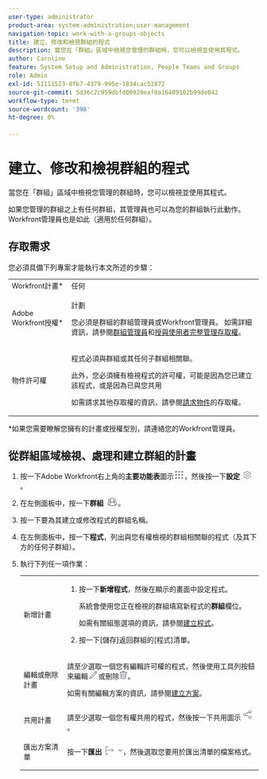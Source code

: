 ```yaml
---
user-type: administrator
product-area: system-administration;user-management
navigation-topic: work-with-a-groups-objects
title: 建立、修改和檢視群組的程式
description: 當您在「群組」區域中檢視您管理的群組時，您可以檢視並使用其程式。
author: Caroline
feature: System Setup and Administration, People Teams and Groups
role: Admin
exl-id: 51111523-8fb7-4379-995e-1834cac51872
source-git-commit: 5d36c2c959dbfd00920eaf0a16409102b99de042
workflow-type: tm+mt
source-wordcount: '398'
ht-degree: 0%

---
```


# 建立、修改和檢視群組的程式

當您在「群組」區域中檢視您管理的群組時，您可以檢視並使用其程式。

如果您管理的群組之上有任何群組，其管理員也可以為您的群組執行此動作。 Workfront管理員也是如此（適用於任何群組）。

## 存取需求

您必須具備下列專案才能執行本文所述的步驟：

<table style="table-layout:auto"> 
 <col> 
 <col> 
 <tbody> 
  <tr> 
   <td>Workfront計畫*</td> 
   <td>任何</td> 
  </tr> 
  <tr> 
   <td>Adobe Workfront授權*</td> 
   <td> <p>計劃 </p> <p>您必須是群組的群組管理員或Workfront管理員。 如需詳細資訊，請參閱<a href="../../../administration-and-setup/manage-groups/group-roles/group-administrators.md" class="MCXref xref">群組管理員</a>和<a href="../../../administration-and-setup/add-users/configure-and-grant-access/grant-a-user-full-administrative-access.md" class="MCXref xref">授與使用者完整管理存取權</a>。</p> </td> 
  </tr> 
  <tr> 
   <td role="rowheader">物件許可權</td> 
   <td> <p>程式必須與群組或其任何子群組相關聯。</p> <p>此外，您必須擁有檢視程式的許可權，可能是因為您已建立該程式，或是因為已與您共用</p> <p>如需請求其他存取權的資訊，請參閱<a href="../../../workfront-basics/grant-and-request-access-to-objects/request-access.md" class="MCXref xref">請求物件</a>的存取權。</p> </td> 
  </tr> 
 </tbody> 
</table>

&#42;如果您需要瞭解您擁有的計畫或授權型別，請連絡您的Workfront管理員。

## 從群組區域檢視、處理和建立群組的計畫

1. 按一下Adobe Workfront右上角的&#x200B;**主要功能表**&#x200B;圖示![](assets/main-menu-icon.png)，然後按一下&#x200B;**設定** ![](assets/gear-icon-settings.png)。

1. 在左側面板中，按一下&#x200B;**群組** ![](assets/groups-icon.png)。

1. 按一下要為其建立或修改程式的群組名稱。
1. 在左側面板中，按一下&#x200B;**程式**，列出與您有權檢視的群組相關聯的程式（及其下方的任何子群組）。
1. 執行下列任一項作業：

   <table style="table-layout:auto"> 
    <col> 
    <col> 
    <tbody> 
     <tr> 
      <td role="rowheader">新增計畫</td> 
      <td> 
       <ol> 
        <li value="1"> <p>按一下<strong>新增程式</strong>，然後在顯示的畫面中設定程式。 </p> <p>系統會使用您正在檢視的群組填寫新程式的<strong>群組</strong>欄位。</p> <p>如需有關組態選項的資訊，請參閱<a href="../../../manage-work/portfolios/create-and-manage-programs/create-program.md" class="MCXref xref">建立程式</a>。</p> </li> 
        <li value="2"> <p>按一下[儲存]<strong></strong>返回群組的[程式]清單。</p> </li> 
       </ol> </td> 
     </tr> 
     <tr> 
      <td role="rowheader"> <p>編輯或刪除計畫</p> </td> 
      <td> <p>請至少選取一個您有編輯許可權的程式，然後使用工具列按鈕來編輯<img src="assets/edit-icon.png">或刪除<img src="assets/delete.png">。</p> <p>如需有關編輯方案的資訊，請參閱<a href="../../../manage-work/portfolios/create-and-manage-programs/create-program.md" class="MCXref xref">建立方案</a>。</p> </td> 
     </tr> 
     <tr> 
      <td role="rowheader">共用計畫</td> 
      <td>請至少選取一個您有權共用的程式，然後按一下共用圖示<img src="assets/share-icon.png">。</td> 
     </tr> 
     <tr> 
      <td role="rowheader"> <p>匯出方案清單</p> </td> 
      <td>按一下<strong>匯出</strong> <img src="assets/export.png">，然後選取您要用於匯出清單的檔案格式。</td> 
     </tr> 
    </tbody> 
   </table>
